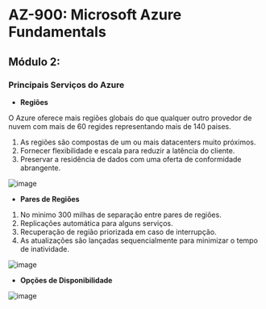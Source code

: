# AZ-900: Microsoft Azure Fundamentals

## Módulo 2: 

### Principais Serviços do Azure

-  **Regiões**

O Azure oferece mais regiões globais do que qualquer outro provedor de nuvem com mais de 60 regides representando mais de 140 paises.

  1. As regiões são compostas de um ou mais datacenters muito próximos. 
  2. Fornecer flexibilidade e escala para reduzir a latência do cliente.
  3. Preservar a residência de dados com uma oferta de conformidade abrangente.
  
  ![image](https://user-images.githubusercontent.com/86172286/193947664-038ebe04-da4e-40e5-bb3a-41863ae31707.png)

-  **Pares de Regiões**

  1. No minimo 300 milhas de separação entre pares de regiões.
  2. Replicações automática para alguns serviços.
  3. Recuperação de região priorizada em caso de interrupção.
  4. As atualizações são lançadas sequencialmente para minimizar o tempo de inatividade.

  ![image](https://user-images.githubusercontent.com/86172286/193947700-c9ff679c-ddbe-48b5-89c1-c2fd2d55ff73.png)
  
- **Opções de Disponibilidade**

![image](https://user-images.githubusercontent.com/86172286/193947997-5fdb4c3c-067e-47f8-b85e-ae0b4ced6226.png)

